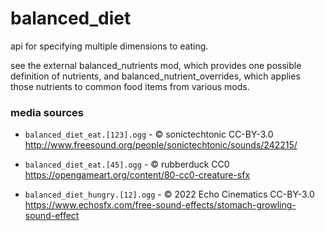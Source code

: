 # balanced_diet

api for specifying multiple dimensions to eating.

see the external balanced_nutrients mod, which provides one possible definition of nutrients,
and balanced_nutrient_overrides, which applies those nutrients to common food items from various mods.

### media sources

* `balanced_diet_eat.[123].ogg` - © sonictechtonic CC-BY-3.0 http://www.freesound.org/people/sonictechtonic/sounds/242215/

* `balanced_diet_eat.[45].ogg` - © rubberduck CC0 https://opengameart.org/content/80-cc0-creature-sfx

* `balanced_diet_hungry.[12].ogg` - © 2022 Echo Cinematics CC-BY-3.0 https://www.echosfx.com/free-sound-effects/stomach-growling-sound-effect

